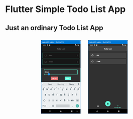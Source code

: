 # Flutter Simple Todo List App
## Just an ordinary Todo List App

<div align= "center"><img alt="Tasks Todo Screen" src="assets\images\todo_screen.png" width ="25%" style="padding: 10px" >   <img alt="Completed Tasks Screen" src="assets\images\completed_tasks_screen.png" width ="25%" style="padding: 10px" > </div>